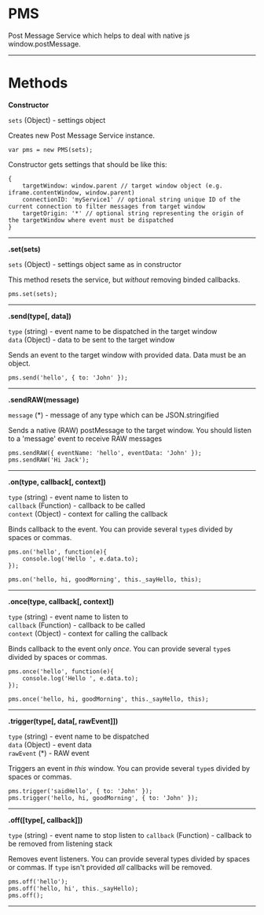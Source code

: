 PMS
===

Post Message Service which helps to deal with native js window.postMessage.

---

Methods
=======

**Constructor**

`sets` (Object) - settings object  

Creates new Post Message Service instance.

    var pms = new PMS(sets);

Constructor gets settings that should be like this:

    {
        targetWindow: window.parent // target window object (e.g. iframe.contentWindow, window.parent)
        connectionID: 'myService1' // optional string unique ID of the current connection to filter messages from target window
        targetOrigin: '*' // optional string representing the origin of the targetWindow where event must be dispatched
    }

---

**.set(sets)**

`sets` (Object) - settings object same as in constructor  

This method resets the service, but *without* removing binded callbacks.

    pms.set(sets);

---

**.send(type[, data])**

`type` (string) - event name to be dispatched in the target window  
`data` (Object) - data to be sent to the target window  

Sends an event to the target window with provided data. Data must be an object.

    pms.send('hello', { to: 'John' });

---

**.sendRAW(message)**

`message` (*) - message of any type which can be JSON.stringified  

Sends a native (RAW) postMessage to the target window. You should listen to a 'message' event to receive RAW messages

    pms.sendRAW({ eventName: 'hello', eventData: 'John' });
    pms.sendRAW('Hi Jack');

---

**.on(type, callback[, context])**

`type` (string) - event name to listen to  
`callback` (Function) - callback to be called  
`context` (Object) - context for calling the callback  

Binds callback to the event. You can provide several `type`s divided by spaces or commas.

    pms.on('hello', function(e){
        console.log('Hello ', e.data.to);
    });

    pms.on('hello, hi, goodMorning', this._sayHello, this);

---

**.once(type, callback[, context])**

`type` (string) - event name to listen to  
`callback` (Function) - callback to be called  
`context` (Object) - context for calling the callback  

Binds callback to the event only *once*. You can provide several `type`s divided by spaces or commas.

    pms.once('hello', function(e){
        console.log('Hello ', e.data.to);
    });

    pms.once('hello, hi, goodMorning', this._sayHello, this);

---

**.trigger(type[, data[, rawEvent]])**

`type` (string) - event name to be dispatched  
`data` (Object) - event data  
`rawEvent` (*) - RAW event  

Triggers an event in *this* window. You can provide several `type`s divided by spaces or commas.

    pms.trigger('saidHello', { to: 'John' });
    pms.trigger('hello, hi, goodMorning', { to: 'John' });

---

**.off([type[, callback]])**

`type` (string) - event name to stop listen to
`callback` (Function) - callback to be removed from listening stack

 Removes event listeners. You can provide several types divided by spaces or commas. If `type` isn't provided *all* callbacks will be removed.

    pms.off('hello');
    pms.off('hello, hi', this._sayHello);
    pms.off();

---
